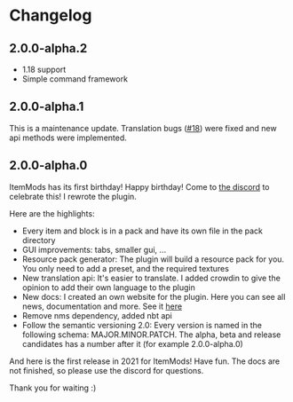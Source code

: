 # Changelog

## 2.0.0-alpha.2

* 1.18 support
* Simple command framework

## 2.0.0-alpha.1

This is a maintenance update. Translation bugs ([#18](https://github.com/CodeDoctorDE/ItemMods/issues/18)) were fixed and new api methods were implemented.

## 2.0.0-alpha.0

ItemMods has its first birthday! Happy birthday! Come to [the discord](https://go.linwood.dev/itemmods-discord) to celebrate this!
I rewrote the plugin.

Here are the highlights:

* Every item and block is in a pack and have its own file in the pack directory
* GUI improvements: tabs, smaller gui, ...
* Resource pack generator: The plugin will build a resource pack for you. You only need to add a preset, and the
  required textures
* New translation api: It's easier to translate. I added crowdin to give the opinion to add their own language to the
  plugin
* New docs: I created an own website for the plugin. Here you can see all news, documentation and more. See
  it [here](https://itemmods.linwood.dev)
* Remove nms dependency, added nbt api
* Follow the semantic versioning 2.0: Every version is named in the following schema: MAJOR.MINOR.PATCH. The alpha, beta
  and release candidates has a number after it (for example 2.0.0-alpha.0)

And here is the first release in 2021 for ItemMods!
Have fun. The docs are not finished, so please use the discord for questions.

Thank you for waiting :)